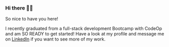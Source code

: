 ### Hi there ✌🏼

So nice to have you here!

I recently graduated from a full-stack development Bootcamp with CodeOp and am SO READY to get started! 
Have a look at my profile and message me on <a href="https://linkedin.com/in/janaburri">LinkedIn</a> if you want to see more of my work. 


<!--
**janizzllle/janizzllle** is a ✨ _special_ ✨ repository because its `README.md` (this file) appears on your GitHub profile.

Here are some ideas to get you started:

- 🔭 I’m currently working on ...
- 🌱 I’m currently learning ...
- 👯 I’m looking to collaborate on ...
- 🤔 I’m looking for help with ...
- 💬 Ask me about ...
- 📫 How to reach me: ...
- 😄 Pronouns: ...
- ⚡ Fun fact: ...
-->
